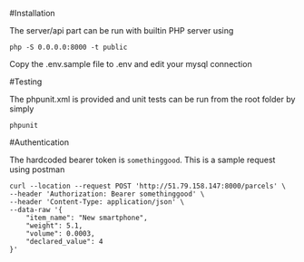 #Installation

The server/api part can be run with builtin PHP server using
```
php -S 0.0.0.0:8000 -t public
```
Copy the .env.sample file to .env and edit your mysql connection

#Testing

The phpunit.xml is provided and unit tests can be run from the root folder by simply 
```
phpunit
```

#Authentication

The hardcoded bearer token is `somethinggood`. This is a sample request using postman
```
curl --location --request POST 'http://51.79.158.147:8000/parcels' \
--header 'Authorization: Bearer somethinggood' \
--header 'Content-Type: application/json' \
--data-raw '{
    "item_name": "New smartphone",
    "weight": 5.1,
    "volume": 0.0003,
    "declared_value": 4
}'
```

